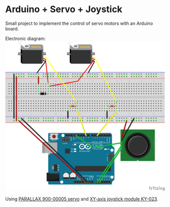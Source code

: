 # Arduino + Servo + Joystick

Small project to implement the control of servo motors with an Arduino board.

Electronic diagram:
![alt tag](https://raw.githubusercontent.com/rbello/ArduinoServoJoystick/master/ArduinoServoJoystick.png)

Using [PARALLAX 900-00005 servo](http://learn.parallax.com/KickStart/900-00005) and [XY-axis joystick module KY-023](https://tkkrlab.nl/wiki/Arduino_KY-023_XY-axis_joystick_module).